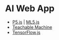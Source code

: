 
# AI Web App
- [P5.js](./p5.md) | [ML5.js](./ml5.md)
- [Teachable Machine](./tm.md)
- [TensorFlow.js](./tfjs.md)

